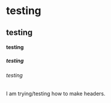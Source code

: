 # testing
## testing 
#### testing
##### testing 
###### testing 
I am trying/testing how to make headers. 
